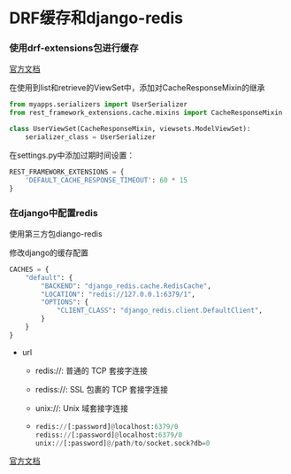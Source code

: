 # DRF缓存和django-redis

### 使用drf-extensions包进行缓存

[官方文档](http://chibisov.github.io/drf-extensions/docs/)

在使用到list和retrieve的ViewSet中，添加对CacheResponseMixin的继承

```python
from myapps.serializers import UserSerializer
from rest_framework_extensions.cache.mixins import CacheResponseMixin

class UserViewSet(CacheResponseMixin, viewsets.ModelViewSet):
    serializer_class = UserSerializer
```

在settings.py中添加过期时间设置：

```python
REST_FRAMEWORK_EXTENSIONS = {
    'DEFAULT_CACHE_RESPONSE_TIMEOUT': 60 * 15
}
```

### 在django中配置redis

使用第三方包diango-redis

修改django的缓存配置

```python
CACHES = {
    "default": {
        "BACKEND": "django_redis.cache.RedisCache",
        "LOCATION": "redis://127.0.0.1:6379/1",
        "OPTIONS": {
            "CLIENT_CLASS": "django_redis.client.DefaultClient",
        }
    }
}
```

- url

  - redis://: 普通的 TCP 套接字连接

  - rediss://: SSL 包裹的 TCP 套接字连接

  - unix://: Unix 域套接字连接

  - ```python
    redis://[:password]@localhost:6379/0
    rediss://[:password]@localhost:6379/0
    unix://[:password]@/path/to/socket.sock?db=0
    ```

[官方文档](https://django-redis-chs.readthedocs.io/zh_CN/latest/)

